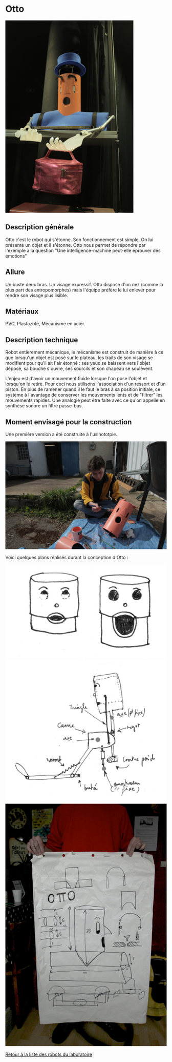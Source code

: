# Otto
![](../../ressources/otto.JPG)

## Description générale
Otto c'est le robot qui s'étonne. Son fonctionnement est simple. On lui présente un objet et il s'étonne. Otto nous permet de répondre par l'exemple à la question "Une intelligence-machine peut-elle éprouver des émotions"

## Allure

Un buste deux bras. Un visage expressif.
Otto dispose d'un nez (comme la plus part des antropomorphes) mais l'équipe préfère le lui enlever pour rendre son visage plus lisible.

## Matériaux

PVC, Plastazote, Mécanisme en acier.

## Description technique

Robot entièrement mécanique, le mécanisme est construit de manière à ce que lorsqu'un objet est posé sur le plateau, les traits de son visage se modifient pour qu'il ait l'air étonné : ses yeux se baissent vers l'objet déposé, sa bouche s'ouvre, ses sourcils et son chapeau se soulèvent.

L'enjeu est d'avoir un mouvement fluide lorsque l'on pose l'objet et lorsqu'on le retire. Pour ceci nous utilisons l'association d'un ressort et d'un piston. En plus de ramener quand il le faut le bras à sa position initiale, ce système à l'avantage de conserver les mouvements lents et de "filtrer" les mouvements rapides. Une analogie peut être faite avec ce qu'on appelle en synthèse sonore un filtre passe-bas.

## Moment envisagé pour la construction

Une première version a été construite à l'usinototpie.

![](../../ressources/otto_leon.JPG)

Voici quelques plans réalisés durant la conception d'Otto :


![](../../ressources/robot-etonne-2.jpg)
![](../../ressources/robot-etonne-1.jpg)
![](../../ressources/otto_plan.JPG)

[Retour à la liste des robots du laboratoire](.)
